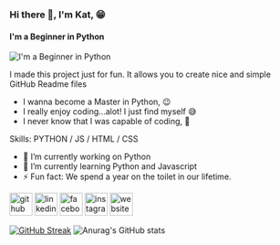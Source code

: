 ### Hi there 👋, I'm Kat, 😁
####  I'm a Beginner in Python
![ I'm a Beginner in Python](https://arturssmirnovs.github.io/github-profile-readme-generator/images/banner.png)

I made this project just for fun. 
It allows you to create nice 
and simple GitHub Readme files 
- I wanna become a Master in Python, 😉
- I really enjoy coding...alot!  I just find myself 😅
- I never know that I was capable of coding, 🤣

Skills: PYTHON /  JS / HTML / CSS

- 🔭 I’m currently working on Python 
- 🌱 I’m currently learning Python and Javascript 
- ⚡ Fun fact: We spend a year on the toilet in our lifetime. 


[<img src='https://cdn.jsdelivr.net/npm/simple-icons@3.0.1/icons/github.svg' alt='github' height='40'>](https://github.com/SKODE2)  [<img src='https://cdn.jsdelivr.net/npm/simple-icons@3.0.1/icons/linkedin.svg' alt='linkedin' height='40'>](https://www.linkedin.com/in/https://www.linkedin.com/in/khathawut-thongmee//)  [<img src='https://cdn.jsdelivr.net/npm/simple-icons@3.0.1/icons/facebook.svg' alt='facebook' height='40'>](https://www.facebook.com/https://www.facebook.com/profile.php?id=100009260654910)  [<img src='https://cdn.jsdelivr.net/npm/simple-icons@3.0.1/icons/instagram.svg' alt='instagram' height='40'>](https://www.instagram.com/skill_captorgraphy/)  [<img src='https://cdn.jsdelivr.net/npm/simple-icons@3.0.1/icons/icloud.svg' alt='website' height='40'>](https://meviler.w3spaces.com/index.html)  

[![GitHub Streak](https://streak-stats.demolab.com?user=SKODE2&theme=dark&card_width=240&hide_longest_streak=true)](https://git.io/streak-stats) ![Anurag's GitHub stats](https://github-readme-stats.vercel.app/api?username=anuraghazra&show_icons=true&theme=dark)
